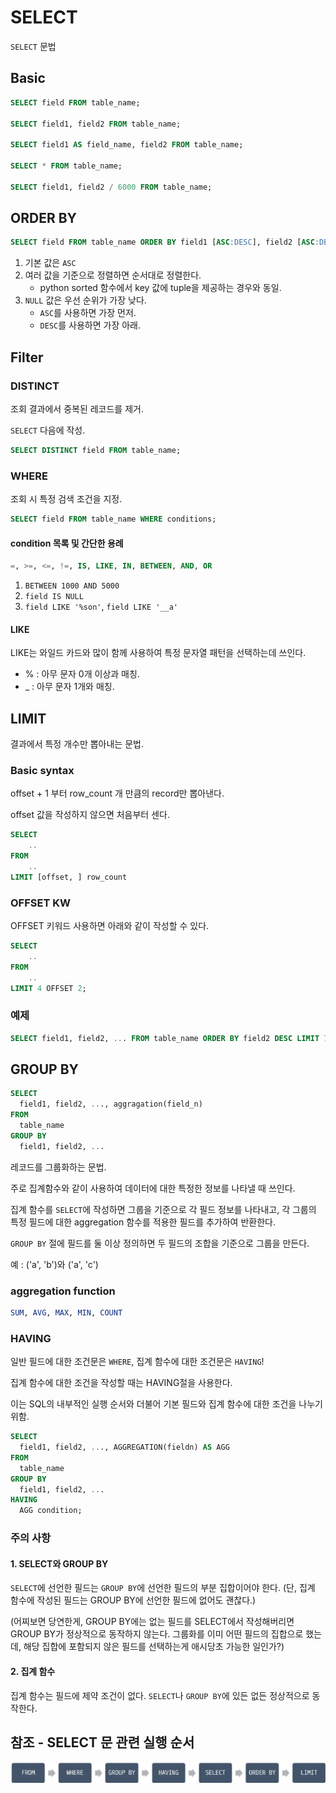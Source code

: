 # SELECT
`SELECT` 문법

## Basic
```sql
SELECT field FROM table_name;

SELECT field1, field2 FROM table_name;

SELECT field1 AS field_name, field2 FROM table_name;

SELECT * FROM table_name;

SELECT field1, field2 / 6000 FROM table_name;
```

## ORDER BY
```sql
SELECT field FROM table_name ORDER BY field1 [ASC:DESC], field2 [ASC:DESC], ...
```

1. 기본 값은 `ASC`
2. 여러 값을 기준으로 정렬하면 순서대로 정렬한다.
    - python sorted 함수에서 key 값에 tuple을 제공하는 경우와 동일.
3. `NULL` 값은 우선 순위가 가장 낮다.
    - `ASC`를 사용하면 가장 먼저.
    - `DESC`를 사용하면 가장 아래.

## Filter
### DISTINCT
조회 결과에서 중복된 레코드를 제거.

`SELECT` 다음에 작성.
```SQL
SELECT DISTINCT field FROM table_name;
```

### WHERE
조회 시 특정 검색 조건을 지정.

```SQL
SELECT field FROM table_name WHERE conditions;
```

#### condition 목록 및 간단한 용례
```sql
=, >=, <=, !=, IS, LIKE, IN, BETWEEN, AND, OR
```

1. `BETWEEN 1000 AND 5000`
2. `field IS NULL`
3. `field LIKE '%son'`,  `field LIKE '__a'`

#### LIKE
LIKE는 와일드 카드와 많이 함께 사용하여 특정 문자열 패턴을 선택하는데 쓰인다.

- % : 아무 문자 0개 이상과 매칭.
- _ : 아무 문자 1개와 매칭.

## LIMIT
결과에서 특정 개수만 뽑아내는 문법.

### Basic syntax

offset + 1 부터 row_count 개 만큼의 record만 뽑아낸다.

offset 값을 작성하지 않으면 처음부터 센다.

```SQL
SELECT
    ..
FROM
    ..
LIMIT [offset, ] row_count
```


### OFFSET KW
OFFSET 키워드 사용하면 아래와 같이 작성할 수 있다.

```SQL
SELECT
    ..
FROM
    ..
LIMIT 4 OFFSET 2;
```

### 예제

```SQL
SELECT field1, field2, ... FROM table_name ORDER BY field2 DESC LIMIT 7;
```

## GROUP BY

```sql
SELECT
  field1, field2, ..., aggragation(field_n)
FROM
  table_name
GROUP BY
  field1, field2, ...
```

레코드를 그룹화하는 문법.

주로 집계함수와 같이 사용하여 데이터에 대한 특정한 정보를 나타낼 때 쓰인다.

집계 함수를 `SELECT`에 작성하면 그룹을 기준으로 각 필드 정보를 나타내고, 각 그룹의 특정 필드에 대한 aggregation 함수를 적용한 필드를 추가하여 반환한다.

`GROUP BY` 절에 필드를 둘 이상 정의하면 두 필드의 조합을 기준으로 그룹을 만든다.

예 : ('a', 'b')와 ('a', 'c')

### aggregation function
```sql
SUM, AVG, MAX, MIN, COUNT
```

### HAVING
일반 필드에 대한 조건문은 `WHERE`, 집계 함수에 대한 조건문은 `HAVING`!

집계 함수에 대한 조건을 작성할 때는 HAVING절을 사용한다.

이는 SQL의 내부적인 실행 순서와 더불어 기본 필드와 집계 함수에 대한 조건을 나누기 위함.

```SQL
SELECT
  field1, field2, ..., AGGREGATION(fieldn) AS AGG
FROM
  table_name
GROUP BY
  field1, field2, ...
HAVING
  AGG condition;
```

### 주의 사항
#### 1. SELECT와 GROUP BY
`SELECT`에 선언한 필드는 `GROUP BY`에 선언한 필드의 부분 집합이어야 한다. (단, 집계 함수에 작성된 필드는 GROUP BY에 선언한 필드에 없어도 괜찮다.)

(어찌보면 당연한게, GROUP BY에는 없는 필드를 SELECT에서 작성해버리면 GROUP BY가 정상적으로 동작하지 않는다. 그룹화를 이미 어떤 필드의 집합으로 했는데, 해당 집합에 포함되지 않은 필드를 선택하는게 애시당초 가능한 일인가?)

#### 2. 집계 함수
집계 함수는 필드에 제약 조건이 없다. `SELECT`나 `GROUP BY`에 있든 없든 정상적으로 동작한다.

## 참조 - SELECT 문 관련 실행 순서
![alt text](image.png)